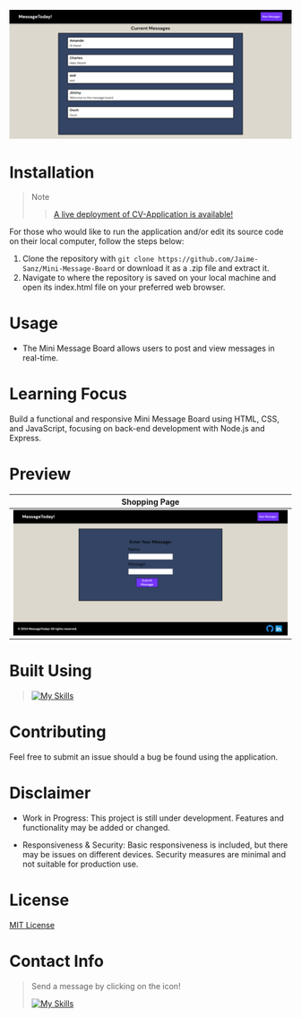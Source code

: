![](public/images/homepage.png)

# Installation
> Note
>
> > [A live deployment of CV-Application is available!](https://mini-message-board-t4p1.onrender.com/)

For those who would like to run the application and/or edit its source code on their local computer, follow the steps below:

1. Clone the repository with `git clone https://github.com/Jaime-Sanz/Mini-Message-Board` or download it as a .zip file and extract it.
2. Navigate to where the repository is saved on your local machine and open its index.html file on your preferred web browser.

# Usage
- The Mini Message Board allows users to post and view messages in real-time. 

# Learning Focus
Build a functional and responsive Mini Message Board using HTML, CSS, and JavaScript, focusing on back-end development with Node.js and Express.

# Preview

| Shopping Page |
| --- |
| <img src="public\images\newmessagepage.png"> |


# Built Using
> [![My Skills](https://skillicons.dev/icons?i=vite,js,nodejs,express,html,css,vscode,webpack,discord)](https://skillicons.dev)

# Contributing
Feel free to submit an issue should a bug be found using the application.

# Disclaimer
- Work in Progress: This project is still under development. Features and functionality may be added or changed.

- Responsiveness & Security: Basic responsiveness is included, but there may be issues on different devices. Security measures are minimal and not suitable for production use.
# License
[MIT License](https://github.com/Jaime-Sanz/Shopping-Cart/blob/main/LICENSE)
# Contact Info
> Send a message by clicking on the icon!
> 
> [![My Skills](https://skillicons.dev/icons?i=linkedin)](https://www.linkedin.com/in/jaime-sanchez-a95874245/)
